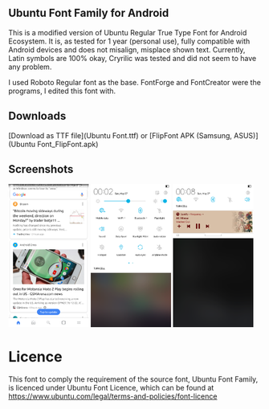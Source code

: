 ## Ubuntu Font Family for Android
This is a modified version of Ubuntu Regular True Type Font for Android Ecosystem. It is, as tested for 1 year (personal use), fully compatible with Android devices and does not misalign, misplace shown text. Currently, Latin symbols are 100% okay, Cryrilic was tested and did not seem to have any problem.

I used Roboto Regular font as the base. FontForge and FontCreator were the programs, I edited this font with.   

## Downloads
[Download as TTF file](Ubuntu Font.ttf) or [FlipFont APK (Samsung, ASUS)](Ubuntu Font_FlipFont.apk)

## Screenshots
[<img src="screenshots/1.png" width=160>](screenshots/1.png)
[<img src="screenshots/2.png" width=160>](screenshots/2.png)
[<img src="screenshots/3.png" width=160>](screenshots/3.png)

# Licence
This font to comply the requirement of the source font, Ubuntu Font Family, is licenced under Ubuntu Font Licence, which can be found at https://www.ubuntu.com/legal/terms-and-policies/font-licence
